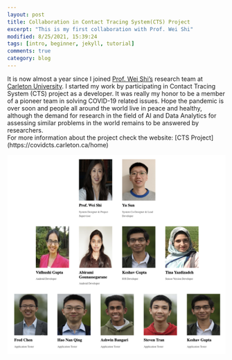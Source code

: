 ```yaml
---
layout: post
title: Collaboration in Contact Tracing System(CTS) Project
excerpt: "This is my first collaboration with Prof. Wei Shi"
modified: 8/25/2021, 15:39:24
tags: [intro, beginner, jekyll, tutorial]
comments: true
category: blog
---
```


<div class="message">
It is now almost a year since I joined <a href="https://www.csit.carleton.ca/wshi/">Prof. Wei Shi’s</a> research team at  <a href="https://carleton.ca/">Carleton University</a>. I started my work by participating in Contact Tracing System (CTS) project as a developer. It was really my honor to be a member of a pioneer team in solving COVID-19 related issues.
Hope the pandemic is over soon and people all around the world live in peace and healthy, although the demand for research in the field of AI and Data Analytics for assessing similar problems in the world remains to be answered by researchers.
</div>
For more information about the project check the website: [CTS Project](https://covidcts.carleton.ca/home)

![](images/CTSmember.jpeg)
